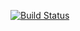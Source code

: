 [![Build Status](https://travis-ci.org/ikenneally/MyGroceries.svg?branch=master)](https://travis-ci.org/ikenneally/MyGroceries)
